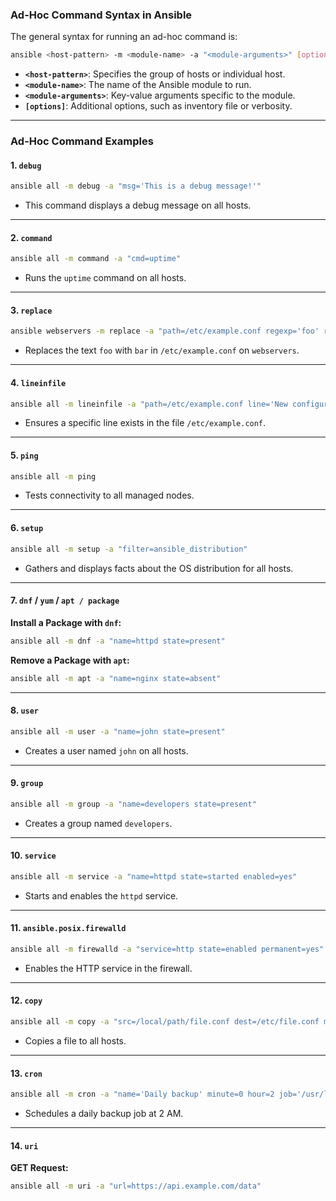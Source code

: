 ### **Ad-Hoc Command Syntax in Ansible**

The general syntax for running an ad-hoc command is:

```bash
ansible <host-pattern> -m <module-name> -a "<module-arguments>" [options]
```

- **`<host-pattern>`**: Specifies the group of hosts or individual host.
- **`<module-name>`**: The name of the Ansible module to run.
- **`<module-arguments>`**: Key-value arguments specific to the module.
- **`[options]`**: Additional options, such as inventory file or verbosity.

---

### **Ad-Hoc Command Examples**

#### 1. **`debug`**

```bash
ansible all -m debug -a "msg='This is a debug message!'"
```

- This command displays a debug message on all hosts.

---

#### 2. **`command`**

```bash
ansible all -m command -a "cmd=uptime"
```

- Runs the `uptime` command on all hosts.

---

#### 3. **`replace`**

```bash
ansible webservers -m replace -a "path=/etc/example.conf regexp='foo' replace='bar' backup=yes"
```

- Replaces the text `foo` with `bar` in `/etc/example.conf` on `webservers`.

---

#### 4. **`lineinfile`**

```bash
ansible all -m lineinfile -a "path=/etc/example.conf line='New configuration line' insertafter=EOF"
```

- Ensures a specific line exists in the file `/etc/example.conf`.

---

#### 5. **`ping`**

```bash
ansible all -m ping
```

- Tests connectivity to all managed nodes.

---

#### 6. **`setup`**

```bash
ansible all -m setup -a "filter=ansible_distribution"
```

- Gathers and displays facts about the OS distribution for all hosts.

---

#### 7. **`dnf` / `yum` / `apt / package`**

**Install a Package with `dnf`:**

```bash
ansible all -m dnf -a "name=httpd state=present"
```

**Remove a Package with `apt`:**

```bash
ansible all -m apt -a "name=nginx state=absent"
```

---

#### 8. **`user`**

```bash
ansible all -m user -a "name=john state=present"
```

- Creates a user named `john` on all hosts.

---

#### 9. **`group`**

```bash
ansible all -m group -a "name=developers state=present"
```

- Creates a group named `developers`.

---

#### 10. **`service`**

```bash
ansible all -m service -a "name=httpd state=started enabled=yes"
```

- Starts and enables the `httpd` service.

---

#### 11. **`ansible.posix.firewalld`**

```bash
ansible all -m firewalld -a "service=http state=enabled permanent=yes"
```

- Enables the HTTP service in the firewall.

---

#### 12. **`copy`**

```bash
ansible all -m copy -a "src=/local/path/file.conf dest=/etc/file.conf mode=0644 owner=root group=root"
```

- Copies a file to all hosts.

---

#### 13. **`cron`**

```bash
ansible all -m cron -a "name='Daily backup' minute=0 hour=2 job='/usr/local/bin/backup.sh'"
```

- Schedules a daily backup job at 2 AM.

---

#### 14. **`uri`**

**GET Request:**

```bash
ansible all -m uri -a "url=https://api.example.com/data"
```
